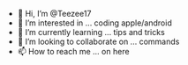 - 👋 Hi, I’m @Teezee17
- 👀 I’m interested in ... coding apple/android
- 🌱 I’m currently learning ... tips and tricks
- 💞️ I’m looking to collaborate on ... commands
- 📫 How to reach me ... on here 

<!---
Teezee17/Teezee17 is a ✨ special ✨ repository because its `README.md` (this file) appears on your GitHub profile.
You can click the Preview link to take a look at your changes.
--->
